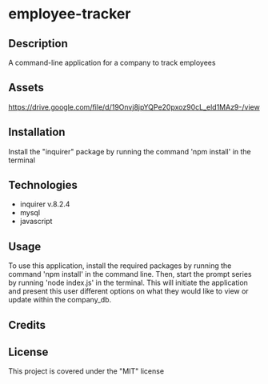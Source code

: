 # employee-tracker

## Description
A command-line application for a company to track employees

## Assets
https://drive.google.com/file/d/19Onvj8jpYQPe20pxoz90cL_eld1MAz9-/view

## Installation
Install the "inquirer" package by running the command 'npm install' in the terminal

## Technologies
* inquirer v.8.2.4
* mysql
* javascript

## Usage
To use this application, install the required packages by running the command 'npm install' in the command line. Then, start the prompt series by running 'node index.js' in the terminal. This will initiate the application and present this user different options on what they would like to view or update within the company_db.

## Credits

## License
This project is covered under the "MIT" license